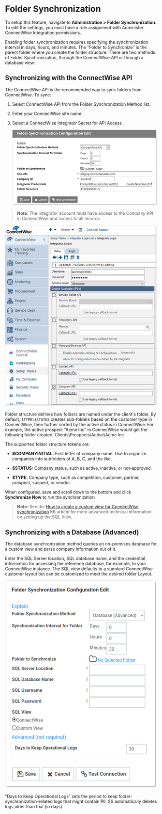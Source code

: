[title]: # (Folder Synchronization)
[tags]: # (Folder)
[priority]: # (1000)

# Folder Synchronization

To setup this feature, navigate to **Administration > Folder Synchronization**. To edit the settings, you must have a role assignment with Administer ConnectWise Integration permissions.

Enabling folder synchronization requires specifying the synchronization interval in days, hours, and minutes. The "Folder to Synchronize" is the parent folder where you create the folder structure. There are two methods of Folder Synchronization, through the ConnectWise API or through a database view.

## Synchronizing with the ConnectWise API

The ConnectWise API is the recommended way to sync folders from ConnectWise. To sync:

1. Select ConnectWise API from the Folder Synchronization Method list.

1. Enter your ConnectWise site name.

1. Select a ConnectWise Integrator Secret for API Access.

   ![1558126393202](images/1558126393202.png)

> **Note:** The Integrator account must have access to the Company API in ConnectWise and access to all records

![1558126755888](images/1558126755888.png)

Folder structure defines how folders are named under the client's folder. By default, `$TYPE\$STATUS` creates sub-folders based on the customer type in ConnectWise, then further sorted by the active status in ConnectWise. For example, the active prospect "Acme Inc" in ConnectWise would get the following folder created: Clients\Prospects\Active\Acme Inc

The supported folder structure tokens are:

- **$COMPANYINITIAL:** First letter of company name. Use to organize companies into subfolders of A, B, C, and the like.

- **$STATUS:** Company status, such as active, inactive, or not-approved.

- **$TYPE:** Company type, such as competition, customer, partner, prospect, suspect, or vendor.

When configured, save and scroll down to the bottom and click **Synchronize Now** to run the synchronization

> **Note:** See the [How to create a custom view for ConnectWise synchronization](https://updates.thycotic.net/links.ashx?SecretServerConnectWiseConfigurationKnowledgeBase) KB article for more advanced technical information on setting up the SQL View.

## Synchronizing with a Database (Advanced)

The database synchronization method queries an on-premises database for a custom view and parse company information out of it.

Enter the SQL Server location, SQL database name, and the credential information for accessing the reference database, for example, to your ConnectWise instance. The SQL view defaults to a standard ConnectWise customer layout but can be customized to meet the desired folder Layout.

![image-20191203160414962](images/image-20191203160414962.png)

“Days to Keep Operational Logs” sets the period to keep folder-synchronization-related logs that might contain PII. SS automatically deletes logs older than that (in days).
